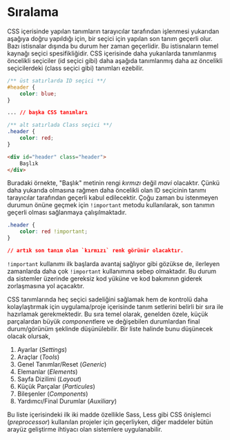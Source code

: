 # Sıralama
CSS içerisinde yapılan tanımların tarayıcılar tarafından işlenmesi yukarıdan aşağıya doğru yapıldığı için, bir seçici için yapılan son tanım geçerli olur. Bazı istisnalar dışında bu durum her zaman geçerlidir. Bu istisnaların temel kaynağı seçici spesifikliğidir. CSS içerisinde daha yukarılarda tanımlanmış öncelikli seçiciler (id seçici gibi) daha aşağıda tanımlanmış daha az öncelikli seçicilerdeki (class seçici gibi) tanımları ezebilir.

``` css
/** üst satırlarda ID seçici **/
#header {
	color: blue;
}

... // başka CSS tanımları

/** alt satırlada Class seçici **/
.header {
	color: red;
}
```

``` html
<div id="header" class="header">
	Başlık
</div>
```

Buradaki örnekte, "Başlık" metinin rengi _kırmızı_ değil _mavi_ olacaktır. Çünkü daha yukarıda olmasına rağmen daha öncelikli olan ID seçicinin tanımı tarayıcılar tarafından geçerli kabul edilecektir. Çoğu zaman bu istenmeyen durumun önüne geçmek için `!important` metodu kullanılarak, son tanımın geçerli olması sağlanmaya çalışılmaktadır.

``` css
.header {
	color: red !important;
}

// artık son tanım olan `kırmızı` renk görünür olacaktır.
```

`!important` kullanımı ilk başlarda avantaj sağlıyor gibi gözükse de, ilerleyen zamanlarda daha çok `!important` kullanımına sebep olmaktadır. Bu durum da sistemler üzerinde gereksiz kod yüküne ve kod bakımının giderek zorlaşmasına yol açacaktır.

CSS tanımlarında heç seçici sadeliğini sağlamak hem de kontrolü daha kolaylaştırmak için uygulama/proje içerisinde tanım setlerini belirli bir sıra ile hazırlamak gerekmektedir. Bu sıra temel olarak, genelden özele, küçük parçalardan büyük *component*lere ve değişebilen durumlardan final durum/görünüm şeklinde düşünülebilir. Bir liste halinde bunu düşünecek olacak olursak,

1. Ayarlar (*Settings*)
2. Araçlar (*Tools*)
3. Genel Tanımlar/Reset (*Generic*)
4. Elemanlar (*Elements*)
5. Sayfa Dizilimi (*Layout*)
6. Küçük Parçalar (*Particules*)
7. Bileşenler (*Components*)
8. Yardımcı/Final Durumlar (*Auxiliary*)

Bu liste içerisindeki ilk iki madde özellikle Sass, Less gibi CSS önişlemci (*preprocessor*) kullanılan projeler için geçerliyken, diğer maddeler bütün arayüz geliştirme ihtiyacı olan sistemlere uygulanabilir.

